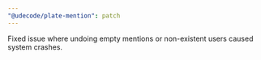 ```yaml
---
"@udecode/plate-mention": patch
---
```


Fixed issue where undoing empty mentions or non-existent users caused system crashes.
